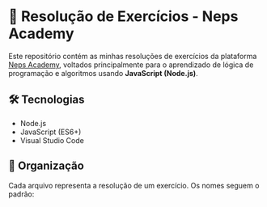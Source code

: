 # 🧠 Resolução de Exercícios - Neps Academy

Este repositório contém as minhas resoluções de exercícios da plataforma [Neps Academy](https://neps.academy/), voltados principalmente para o aprendizado de lógica de programação e algoritmos usando **JavaScript (Node.js)**.

## 🛠 Tecnologias

- Node.js
- JavaScript (ES6+)
- Visual Studio Code

## 📁 Organização

Cada arquivo representa a resolução de um exercício. Os nomes seguem o padrão:


